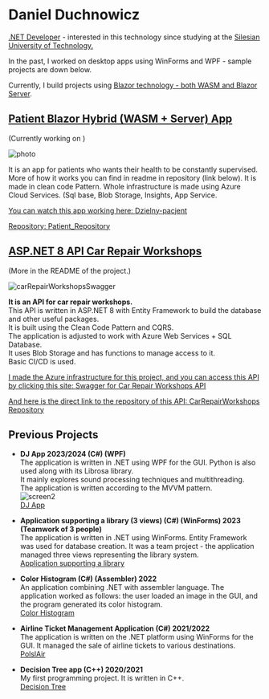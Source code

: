 <h1>Daniel Duchnowicz</h1> 
<p><u>.NET Developer</u> - interested in this technology since studying at the <u>Silesian University of Technology.</u></p>

In the past, I worked on desktop apps using WinForms and WPF - sample projects are down below.

Currently, I build projects using <u>Blazor technology - both WASM and Blazor Server</u>.


## <u>**Patient Blazor Hybrid (WASM + Server) App**</u>
(Currently working on )

![photo](https://github.com/user-attachments/assets/abf23f67-e4bc-4dea-9c3d-dabc1d010788)

It is an app for patients who wants their health to be constantly supervised.
More of how it works you can find in readme in repository (link below).
It is made in clean code Pattern. Whole infrastructure is made using Azure Cloud Services.
(Sql base, Blob Storage, Insights, App Service.


<u>You can watch this app working here: </u>
[Dzielny-pacjent](https://dzielny-pacjent.pl)

<u>Repository: </u>
[Patient_Repository](https://github.com/danielduch212/Patient)


## <u>**ASP.NET 8 API Car Repair Workshops**</u>
(More in the README of the project.)

![carRepairWorkshopsSwagger](https://github.com/user-attachments/assets/931bb093-8bd9-419b-98fb-c2020a8eb01d)

**It is an API for car repair workshops.**  
This API is written in ASP.NET 8 with Entity Framework to build the database and other useful packages.  
It is built using the Clean Code Pattern and CQRS.  
The application is adjusted to work with Azure Web Services + SQL Database.  
It uses Blob Storage and has functions to manage access to it.  
Basic CI/CD is used.

<u>I made the Azure infrastructure for this project, and you can access this API by clicking this site:  </u>
[Swagger for Car Repair Workshops API](https://carrepairworkshops-api-prod-a8cfb0eddjbmbmc8.polandcentral-01.azurewebsites.net/swagger/index.html)

<u>And here is the direct link to the repository of this API: </u>
[CarRepairWorkshops Repository](https://github.com/danielduch212/CarRepairWorkshops)

## Previous Projects


- **DJ App 2023/2024 (C#) (WPF)**  
  The application is written in .NET using WPF for the GUI. Python is also used along with its Librosa library.  
  It mainly explores sound processing techniques and multithreading.  
  The application is written according to the MVVM pattern.  
  ![screen2](https://github.com/danielduch212/danielduch212/assets/72360092/99f4fc95-b9b1-417a-9494-f748649bc349)  
  [DJ App](https://github.com/danielduch212/DjProgram)

- **Application supporting a library (3 views) (C#) (WinForms) 2023 (Teamwork of 3 people)**  
  The application is written in .NET using WinForms. Entity Framework was used for database creation. It was a team project - the application managed three views representing the library system.  
  [Application supporting a library](https://github.com/danielduch212/LibraryManagmentStudio)

- **Color Histogram (C#) (Assembler) 2022**  
  An application combining .NET with assembler language. The application worked as follows: the user loaded an image in the GUI, and the program generated its color histogram.  
  [Color Histogram](https://github.com/danielduch212/Histogram-Barw)

- **Airline Ticket Management Application (C#) 2021/2022**  
  The application is written on the .NET platform using WinForms for the GUI. It managed the sale of airline tickets to various destinations.  
  [PolslAir](https://github.com/danielduch212/PolslAir)

- **Decision Tree app (C++) 2020/2021**  
  My first programming project. It is written in C++.  
  [Decision Tree](https://github.com/danielduch212/Drzewo-Decyzyjne-2020)
